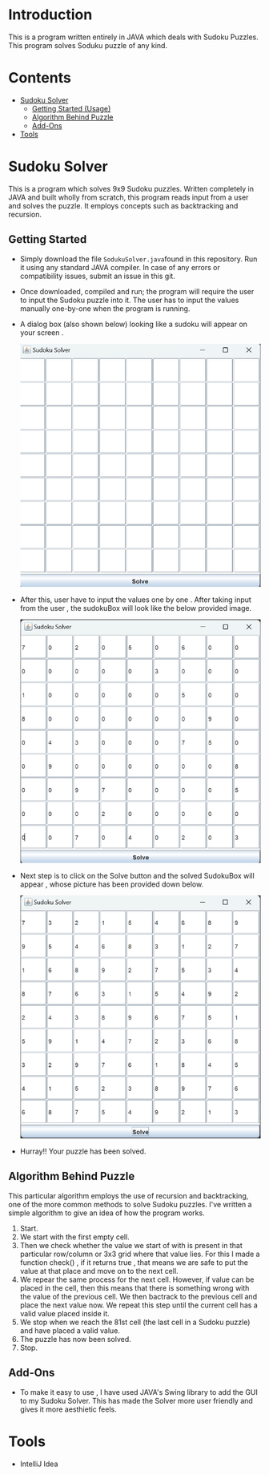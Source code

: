 # Introduction
This is a program written entirely in JAVA which deals with Sudoku Puzzles. This program solves Soduku puzzle of any kind.
# Contents
* <a href="Sudoku Solver">Sudoku Solver</a>
  - <a href="Getting Started (Usage)">Getting Started (Usage)</a>
  - <a href="Lgorithm Behind Puzzle">Algorithm Behind Puzzle</a>
  - <a href="Add-Ons">Add-Ons</a>
* <a href=" Tools"> Tools</a>
# Sudoku Solver
This is a program which solves 9x9 Sudoku puzzles. Written completely in JAVA and built wholly from scratch, this program reads input  from a user  and solves the puzzle. It employs concepts such as backtracking and recursion.
## Getting Started
 - Simply download the  file `SodukuSolver.java`found in this repository. Run it using any standard JAVA compiler. In case of any errors or compatibility issues,          submit an issue in this git.
 -  Once downloaded, compiled and run; the program will require the user to input the Sudoku puzzle into it. The user has to input the values manually one-by-one when     the program is running.
 -  A dialog box (also shown below) looking like a sudoku will appear on your screen . 


    <img src="sudokuBox.png" alt="sudokuBox">
    
    
  - After this, user have to input the values one by one . After taking input from the user , the sudokuBox will look like the below provided image.

    <img src="UnsolvedSudokuBox.png" alt="UnsolvedSudokuBox">
    
  - Next step is to click on the Solve button and the solved SudokuBox will appear , whose picture has been provided down below.

    <img src="SolvedSudokuBox.png" alt="SolvedSudokuBox">
    
  - Hurray!! Your puzzle has been solved.

## Algorithm Behind Puzzle
This particular algorithm employs the use of recursion and backtracking, one of the more common methods to solve Sudoku puzzles. I've written a simple algorithm to give an idea of how the program works.

1. Start.
2. We start with the first empty cell.
3. Then we check whether the value we start of with is present in that particular row/column or 3x3 grid where that value lies. For this I made a function check() , if    it returns true , that means we are safe to put the value at that place and move on to the next cell.
4. We repear the same process for the next cell. However, if value can be placed in the cell, then this means that there is something wrong with the value of the previous cell. We then bactrack to the previous cell and place the next value  now. We repeat this step until the current cell has a valid value placed inside it.
5. We stop when we reach the 81st cell (the last cell in a Sudoku puzzle) and have placed a valid value.
6. The puzzle has now been solved.
7. Stop.

## Add-Ons
 - To make it easy to use , I have used JAVA's Swing library to add the GUI to my Sudoku Solver. This has made the Solver more user friendly and gives it more         aesthietic feels.
# Tools
- IntelliJ Idea



    
    

